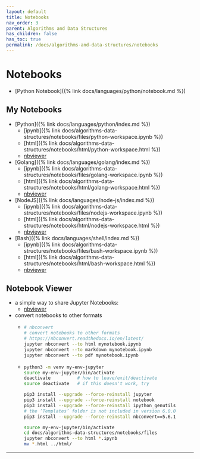 ```yaml
---
layout: default
title: Notebooks
nav_order: 3
parent: Algorithms and Data Structures
has_children: false
has_toc: true
permalink: /docs/algorithms-and-data-structures/notebooks
---
```


# Notebooks

- [Python Notebook]({% link docs/languages/python/notebook.md %})

## My Notebooks

- [Python]({% link docs/languages/python/index.md %})
  - [ipynb]({% link docs/algorithms-data-structures/notebooks/files/python-workspace.ipynb %})
  - [html]({% link docs/algorithms-data-structures/notebooks/html/python-workspace.html %})
  - [nbviewer](https://nbviewer.org/urls/igorlima.github.io/unapologetic-snippets/docs/algorithms-data-structures/notebooks/files/python-workspace.ipynb)
- [Golang]({% link docs/languages/golang/index.md %})
  - [ipynb]({% link docs/algorithms-data-structures/notebooks/files/golang-workspace.ipynb %})
  - [html]({% link docs/algorithms-data-structures/notebooks/html/golang-workspace.html %})
  - [nbviewer](https://nbviewer.org/urls/igorlima.github.io/unapologetic-snippets/docs/algorithms-data-structures/notebooks/files/golang-workspace.ipynb)
- [NodeJS]({% link docs/languages/node-js/index.md %})
  - [ipynb]({% link docs/algorithms-data-structures/notebooks/files/nodejs-workspace.ipynb %})
  - [html]({% link docs/algorithms-data-structures/notebooks/html/nodejs-workspace.html %})
  - [nbviewer](https://nbviewer.org/urls/igorlima.github.io/unapologetic-snippets/docs/algorithms-data-structures/notebooks/files/nodejs-workspace.ipynb)
- [Bash]({% link docs/languages/shell/index.md %})
  - [ipynb]({% link docs/algorithms-data-structures/notebooks/files/bash-workspace.ipynb %})
  - [html]({% link docs/algorithms-data-structures/notebooks/html/bash-workspace.html %})
  - [nbviewer](https://nbviewer.org/urls/igorlima.github.io/unapologetic-snippets/docs/algorithms-data-structures/notebooks/files/bash-workspace.ipynb)

## Notebook Viewer

- a simple way to share Jupyter Notebooks:
  - [nbviewer](https://nbviewer.org/)
- convert notebooks to other formats
  - ```sh
    # nbconvert
    # convert notebooks to other formats
    # https://nbconvert.readthedocs.io/en/latest/
    jupyter nbconvert --to html mynotebook.ipynb
    jupyter nbconvert --to markdown mynotebook.ipynb
    jupyter nbconvert --to pdf mynotebook.ipynb
    ```
  - ```sh
    python3 -m venv my-env-jupyter
    source my-env-jupyter/bin/activate
    deactivate          # how to leave/exit/deactivate
    source deactivate   # if this doesn't work, try

    pip3 install --upgrade --force-reinstall jupyter
    pip3 install --upgrade --force-reinstall notebook
    pip3 install --upgrade --force-reinstall ipython_genutils
    # the ‘Templates’ folder is not included in version 6.0.0
    pip3 install --upgrade --force-reinstall nbconvert==5.6.1

    source my-env-jupyter/bin/activate
    cd docs/algorithms-data-structures/notebooks/files
    jupyter nbconvert --to html *.ipynb
    mv *.html ../html/
    ```

------ ------

[^1]: [...](...)
